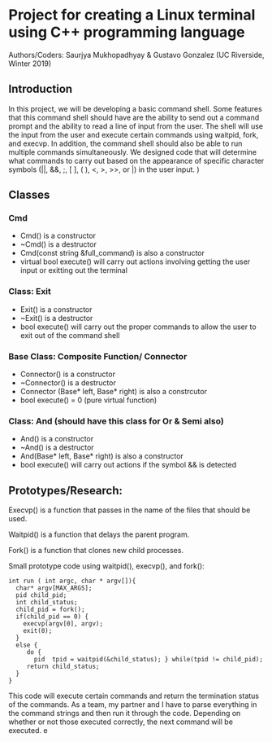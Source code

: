 # Project for creating a Linux terminal using C++ programming language

Authors/Coders: Saurjya Mukhopadhyay & Gustavo Gonzalez (UC Riverside, Winter 2019)

## Introduction

In this project, we will be developing a basic command shell. Some features that this command shell should have are the ability to send out a command prompt and the ability to read a line of input from the user. The shell will use the input from the user and execute certain commands using waitpid, fork, and execvp. In addition, the command shell should also be able to run multiple commands simultaneously. We designed code that will determine what commands to carry out based on the appearance of specific character symbols (||, &&, ;, [ ], ( ), <, >, >>, or |) in the user input.
)


## Classes
### Cmd
 - Cmd() is a constructor
 - ~Cmd() is a destructor
 - Cmd(const string &full_command) is also a constructor
 - virtual bool execute() will carry out actions involving getting the user input or exitting out the terminal

### Class: Exit
 - Exit() is a constructor
 - ~Exit() is a destructor
 - bool execute() will carry out the proper commands to allow the user to exit out of the command shell 

### Base Class: Composite Function/ Connector 
 - Connector() is a constructor
 - ~Connector() is a destructor
 - Connector (Base* left, Base* right) is also a constrcutor
 - bool execute() = 0 (pure virtual function)


### Class: And (should have this class for Or & Semi also)
 - And() is a constructor
 - ~And() is a destructor
 - And(Base* left, Base* right) is also a constructor
 - bool execute() will carry out actions if the symbol && is detected




## Prototypes/Research:

Execvp() is a function that passes in the name of the files that should be used.

Waitpid() is a function that delays the parent program.

Fork() is a function that clones new child processes.

Small prototype code using waitpid(), execvp(), and fork():

``` 
int run ( int argc, char * argv[]){
  char* argv[MAX_ARGS];
  pid child_pid;
  int child_status;
  child_pid = fork();
  if(child_pid == 0) {
    execvp(argv[0], argv);
    exit(0);
  }
  else {
     do {
       pid  tpid = waitpid(&child_status); } while(tpid != child_pid);
     return child_status;
  }
}
```

This code will execute certain commands and return the termination status of the commands. As a team, my partner and I have to parse everything in the command strings and then run it through the code. Depending on whether or not those executed correctly, the next command will be executed. 
e
